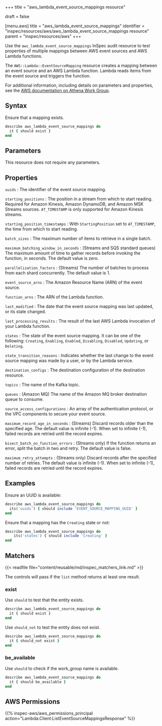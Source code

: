 +++
title = "aws_lambda_event_source_mappings resource"

draft = false


[menu.aws]
title = "aws_lambda_event_source_mappings"
identifier = "inspec/resources/aws/aws_lambda_event_source_mappings resource"
parent = "inspec/resources/aws"
+++

Use the `aws_lambda_event_source_mappings` InSpec audit resource to test properties of multiple mappings between AWS event sources and AWS Lambda functions.

The `AWS::Lambda::EventSourceMapping` resource creates a mapping between an event source and an AWS Lambda function. Lambda reads items from the event source and triggers the function.

For additional information, including details on parameters and properties, see the [AWS documentation on Athena Work Group](https://docs.aws.amazon.com/AWSCloudFormation/latest/UserGuide/aws-resource-athena-workgroup.html).

## Syntax

Ensure that a mapping exists.

```ruby
describe aws_lambda_event_source_mappings do
  it { should exist }
end
```

## Parameters

This resource does not require any parameters.

## Properties

`uuids`
: The identifier of the event source mapping.

`starting_positions`
: The position in a stream from which to start reading. Required for Amazon Kinesis, Amazon DynamoDB, and Amazon MSK Streams sources. `AT_TIMESTAMP` is only supported for Amazon Kinesis streams.

`starting_position_timestamps`
: With `StartingPosition` set to `AT_TIMESTAMP`, the time from which to start reading.

`batch_sizes`
: The maximum number of items to retrieve in a single batch.

`maximum_batching_window_in_seconds`
: (Streams and SQS standard queues) The maximum amount of time to gather records before invoking the function, in seconds. The default value is zero.

`parallelization_factors`
: (Streams) The number of batches to process from each shard concurrently. The default value is 1.

`event_source_arns`
: The Amazon Resource Name (ARN) of the event source.

`function_arns`
: The ARN of the Lambda function.

`last_modified`
: The date that the event source mapping was last updated, or its state changed.

`last_processing_results`
: The result of the last AWS Lambda invocation of your Lambda function.

`states`
: The state of the event source mapping. It can be one of the following: `Creating`, `Enabling`, `Enabled`, `Disabling`, `Disabled`, `Updating`, or `Deleting`.

`state_transition_reasons`
: Indicates whether the last change to the event source mapping was made by a user, or by the Lambda service.

`destination_configs`
: The destination configuration of the destination resource.

`topics`
: The name of the Kafka topic.

`queues`
: (Amazon MQ) The name of the Amazon MQ broker destination queue to consume.

`source_access_configurations`
: An array of the authentication protocol, or the VPC components to secure your event source.

`maximum_record_age_in_seconds`
: (Streams) Discard records older than the specified age. The default value is infinite (-1). When set to infinite (-1), failed records are retried until the record expires.

`bisect_batch_on_function_errors`
: (Streams only) If the function returns an error, split the batch in two and retry. The default value is false.

`maximum_retry_attempts`
: (Streams only) Discard records after the specified number of retries. The default value is infinite (-1). When set to infinite (-1), failed records are retried until the record expires.

## Examples

Ensure an UUID is available:

```ruby
describe aws_lambda_event_source_mappings do
  its('uuids') { should include 'EVENT_SOURCE_MAPPING_UUID' }
end
```

Ensure that a mapping has the `Creating` state or not:

```ruby
describe aws_lambda_event_source_mappings do
    its('states') { should include 'Creating' }
end
```

## Matchers

{{< readfile file="content/reusable/md/inspec_matchers_link.md" >}}

The controls will pass if the `list` method returns at least one result.

### exist

Use `should` to test that the entity exists.

```ruby
describe aws_lambda_event_source_mappings do
  it { should exist }
end
```

Use `should_not` to test the entity does not exist.

```ruby
describe aws_lambda_event_source_mappings do
  it { should_not exist }
end
```

### be_available

Use `should` to check if the work_group name is available.

```ruby
describe aws_lambda_event_source_mappings do
  it { should be_available }
end
```

## AWS Permissions

{{% inspec-aws/aws_permissions_principal action="Lambda:Client:ListEventSourceMappingsResponse" %}}
